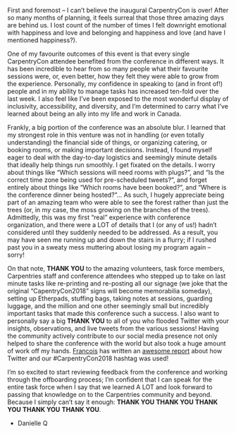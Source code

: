 First and foremost – I can’t believe the inaugural CarpentryCon is over! After so many months of planning, it feels surreal that those three amazing days are behind us. I lost count of the number of times I felt downright emotional with happiness and love and belonging and happiness and love (and have I mentioned happiness?).
  
One of my favourite outcomes of this event is that every single CarpentryCon attendee benefited from the conference in different ways. It has been incredible to hear from so many people what their favourite sessions were, or, even better, how they felt they were able to grow from the experience. Personally, my confidence in speaking to (and in front of!) people and in my ability to manage tasks has increased ten-fold over the last week. I also feel like I’ve been exposed to the most wonderful display of inclusivity, accessibility, and diversity, and I’m determined to carry what I’ve learned about being an ally into my life and work in Canada.
  
Frankly, a big portion of the conference was an absolute blur. I learned that my strongest role in this venture was not in handling (or even totally understanding) the financial side of things, or organizing catering, or booking rooms, or making important decisions. Instead, I found myself eager to deal with the day-to-day logistics and seemingly minute details that ideally help things run smoothly. I get fixated on the details. I worry about things like “Which sessions will need rooms with plugs?”, and “Is the correct time zone being used for pre-scheduled tweets?”, and forget entirely about things like “Which rooms have been booked?”, and “Where is the conference dinner being hosted?”… As such, I hugely appreciate being part of an amazing team who were able to see the forest rather than just the trees (or, in my case, the moss growing on the branches of the trees). Admittedly, this was my first “real” experience with conference organization, and there were a LOT of details that I (or any of us!) hadn’t considered until they suddenly needed to be addressed. As a result, you may have seen me running up and down the stairs in a flurry; if I rushed past you in a sweaty mess muttering about losing my program again – sorry!
  
On that note, **THANK YOU** to the amazing volunteers, task force members, Carpentries staff and conference attendees who stepped up to take on last minute tasks like re-printing and re-posting all our signage (we joke that the original “CapentryCon2018” signs will become memorabilia someday), setting up Etherpads, stuffing bags, taking notes at sessions, guarding luggage, and the million and one other seemingly small but incredibly important tasks that made this conference such a success. I also want to personally say a big **THANK YOU** to all of you who flooded Twitter with your insights, observations, and live tweets from the various sessions! Having the community actively contribute to our social media presence not only helped to share the conference with the world but also took a huge amount of work off my hands. [Francois](https://twitter.com/fmic_) has written an [awesome report](https://carpentries.org/2018/06/carpentrycon-tweets) about how Twitter and our #CarpentryCon2018 hashtag was used!
  
I’m so excited to start reviewing feedback from the conference and working through the offboarding process; I’m confident that I can speak for the entire task force when I say that we learned A LOT and look forward to passing that knowledge on to the Carpentries community and beyond.
Because I simply can’t say it enough: **THANK YOU** **THANK YOU** **THANK YOU** **THANK YOU** **THANK YOU**.

- Danielle Q
